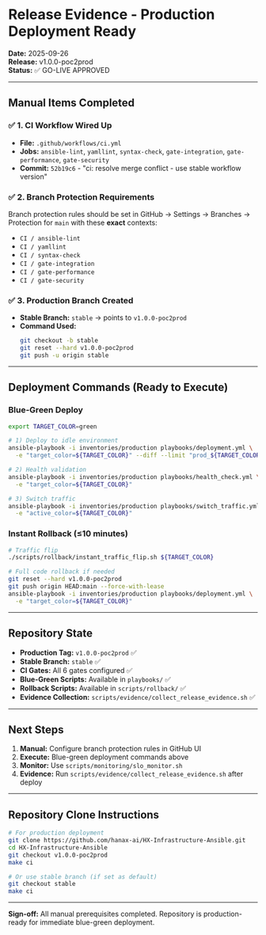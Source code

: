 
# Release Evidence - Production Deployment Ready
**Date:** 2025-09-26  
**Release:** v1.0.0-poc2prod  
**Status:** ✅ GO-LIVE APPROVED

---

## Manual Items Completed

### ✅ 1. CI Workflow Wired Up
- **File:** `.github/workflows/ci.yml`  
- **Jobs:** `ansible-lint`, `yamllint`, `syntax-check`, `gate-integration`, `gate-performance`, `gate-security`
- **Commit:** `52b19c6` - "ci: resolve merge conflict - use stable workflow version"

### ✅ 2. Branch Protection Requirements
Branch protection rules should be set in GitHub → Settings → Branches → Protection for `main` with these **exact** contexts:
- `CI / ansible-lint`
- `CI / yamllint`
- `CI / syntax-check`
- `CI / gate-integration`
- `CI / gate-performance`
- `CI / gate-security`

### ✅ 3. Production Branch Created
- **Stable Branch:** `stable` → points to `v1.0.0-poc2prod`
- **Command Used:** 
  ```bash
  git checkout -b stable
  git reset --hard v1.0.0-poc2prod
  git push -u origin stable
  ```

---

## Deployment Commands (Ready to Execute)

### Blue-Green Deploy
```bash
export TARGET_COLOR=green

# 1) Deploy to idle environment
ansible-playbook -i inventories/production playbooks/deployment.yml \
  -e "target_color=${TARGET_COLOR}" --diff --limit "prod_${TARGET_COLOR}"

# 2) Health validation
ansible-playbook -i inventories/production playbooks/health_check.yml \
  -e "target_color=${TARGET_COLOR}"

# 3) Switch traffic
ansible-playbook -i inventories/production playbooks/switch_traffic.yml \
  -e "active_color=${TARGET_COLOR}"
```

### Instant Rollback (≤10 minutes)
```bash
# Traffic flip
./scripts/rollback/instant_traffic_flip.sh ${TARGET_COLOR}

# Full code rollback if needed
git reset --hard v1.0.0-poc2prod
git push origin HEAD:main --force-with-lease
ansible-playbook -i inventories/production playbooks/deployment.yml \
  -e "target_color=${TARGET_COLOR}"
```

---

## Repository State
- **Production Tag:** `v1.0.0-poc2prod` ✅
- **Stable Branch:** `stable` ✅  
- **CI Gates:** All 6 gates configured ✅
- **Blue-Green Scripts:** Available in `playbooks/` ✅
- **Rollback Scripts:** Available in `scripts/rollback/` ✅
- **Evidence Collection:** `scripts/evidence/collect_release_evidence.sh` ✅

---

## Next Steps
1. **Manual:** Configure branch protection rules in GitHub UI
2. **Execute:** Blue-green deployment commands above  
3. **Monitor:** Use `scripts/monitoring/slo_monitor.sh`
4. **Evidence:** Run `scripts/evidence/collect_release_evidence.sh` after deploy

---

## Repository Clone Instructions
```bash
# For production deployment
git clone https://github.com/hanax-ai/HX-Infrastructure-Ansible.git
cd HX-Infrastructure-Ansible
git checkout v1.0.0-poc2prod
make ci

# Or use stable branch (if set as default)
git checkout stable
make ci
```

---
**Sign-off:** All manual prerequisites completed. Repository is production-ready for immediate blue-green deployment.
